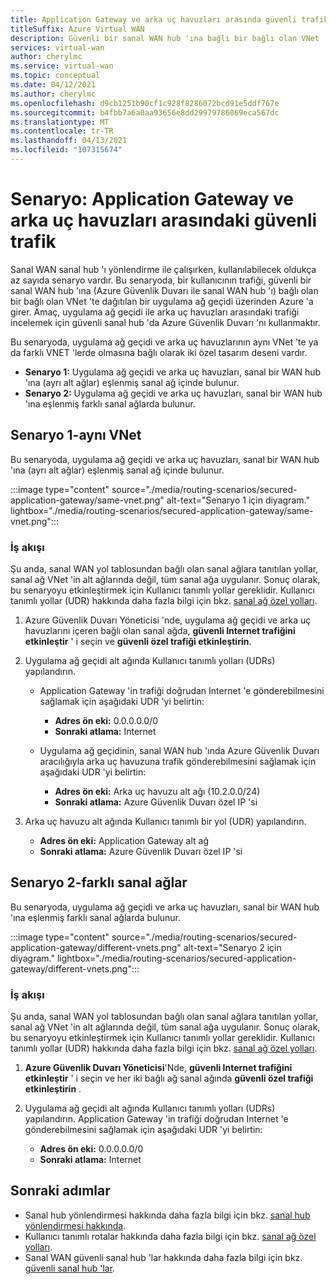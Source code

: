 ```yaml
---
title: Application Gateway ve arka uç havuzları arasında güvenli trafik
titleSuffix: Azure Virtual WAN
description: Güvenli bir sanal WAN hub 'ına bağlı bir bağlı olan VNet 'te dağıtılan bir uygulama ağ geçidi üzerinden dolaşan güvenli trafiğe yönlendirme için senaryolar.
services: virtual-wan
author: cherylmc
ms.service: virtual-wan
ms.topic: conceptual
ms.date: 04/12/2021
ms.author: cherylmc
ms.openlocfilehash: d9cb1251b90cf1c928f8286072bcd91e5ddf767e
ms.sourcegitcommit: b4fbb7a6a0aa93656e8dd29979786069eca567dc
ms.translationtype: MT
ms.contentlocale: tr-TR
ms.lasthandoff: 04/13/2021
ms.locfileid: "107315674"
---
```

# <a name="scenario-secure-traffic-between-application-gateway-and-backend-pools"></a>Senaryo: Application Gateway ve arka uç havuzları arasındaki güvenli trafik

Sanal WAN sanal hub 'ı yönlendirme ile çalışırken, kullanılabilecek oldukça az sayıda senaryo vardır. Bu senaryoda, bir kullanıcının trafiği, güvenli bir sanal WAN hub 'ına (Azure Güvenlik Duvarı ile sanal WAN hub 'ı) bağlı olan bir bağlı olan VNet 'te dağıtılan bir uygulama ağ geçidi üzerinden Azure 'a girer. Amaç, uygulama ağ geçidi ile arka uç havuzları arasındaki trafiği incelemek için güvenli sanal hub 'da Azure Güvenlik Duvarı 'nı kullanmaktır.

Bu senaryoda, uygulama ağ geçidi ve arka uç havuzlarının aynı VNet 'te ya da farklı VNET 'lerde olmasına bağlı olarak iki özel tasarım deseni vardır.

* **Senaryo 1:** Uygulama ağ geçidi ve arka uç havuzları, sanal bir WAN hub 'ına (ayrı alt ağlar) eşlenmiş sanal ağ içinde bulunur.
* **Senaryo 2:** Uygulama ağ geçidi ve arka uç havuzları, sanal bir WAN hub 'ına eşlenmiş farklı sanal ağlarda bulunur.

## <a name="scenario-1---same-vnet"></a><a name="scenario-1"></a>Senaryo 1-aynı VNet

Bu senaryoda, uygulama ağ geçidi ve arka uç havuzları, sanal bir WAN hub 'ına (ayrı alt ağlar) eşlenmiş sanal ağ içinde bulunur.

:::image type="content" source="./media/routing-scenarios/secured-application-gateway/same-vnet.png" alt-text="Senaryo 1 için diyagram." lightbox="./media/routing-scenarios/secured-application-gateway/same-vnet.png":::

### <a name="workflow"></a>İş akışı

Şu anda, sanal WAN yol tablosundan bağlı olan sanal ağlara tanıtılan yollar, sanal ağ VNet 'in alt ağlarında değil, tüm sanal ağa uygulanır. Sonuç olarak, bu senaryoyu etkinleştirmek için Kullanıcı tanımlı yollar gereklidir. Kullanıcı tanımlı yollar (UDR) hakkında daha fazla bilgi için bkz. [sanal ağ özel yolları](../virtual-network/virtual-networks-udr-overview.md#user-defined).


1. Azure Güvenlik Duvarı Yöneticisi 'nde, uygulama ağ geçidi ve arka uç havuzlarını içeren bağlı olan sanal ağda, **güvenli Internet trafiğini etkinleştir** ' i seçin ve **güvenli özel trafiği etkinleştirin**.
1. Uygulama ağ geçidi alt ağında Kullanıcı tanımlı yolları (UDRs) yapılandırın.

   * Application Gateway 'in trafiği doğrudan Internet 'e gönderebilmesini sağlamak için aşağıdaki UDR 'yi belirtin:

     * **Adres ön eki:** 0.0.0.0.0/0
     * **Sonraki atlama:** Internet

   * Uygulama ağ geçidinin, sanal WAN hub 'ında Azure Güvenlik Duvarı aracılığıyla arka uç havuzuna trafik gönderebilmesini sağlamak için aşağıdaki UDR 'yi belirtin:

      * **Adres ön eki:** Arka uç havuzu alt ağı (10.2.0.0/24)
      * **Sonraki atlama:** Azure Güvenlik Duvarı özel IP 'si

1. Arka uç havuzu alt ağında Kullanıcı tanımlı bir yol (UDR) yapılandırın.

   * **Adres ön eki:** Application Gateway alt ağ
   * **Sonraki atlama:** Azure Güvenlik Duvarı özel IP 'si

## <a name="scenario-2---different-vnets"></a><a name="scenario-2"></a>Senaryo 2-farklı sanal ağlar

Bu senaryoda, uygulama ağ geçidi ve arka uç havuzları, sanal bir WAN hub 'ına eşlenmiş farklı sanal ağlarda bulunur.

:::image type="content" source="./media/routing-scenarios/secured-application-gateway/different-vnets.png" alt-text="Senaryo 2 için diyagram." lightbox="./media/routing-scenarios/secured-application-gateway/different-vnets.png":::

### <a name="workflow"></a>İş akışı

Şu anda, sanal WAN yol tablosundan bağlı olan sanal ağlara tanıtılan yollar, sanal ağ VNet 'in alt ağlarında değil, tüm sanal ağa uygulanır. Sonuç olarak, bu senaryoyu etkinleştirmek için Kullanıcı tanımlı yollar gereklidir. Kullanıcı tanımlı yollar (UDR) hakkında daha fazla bilgi için bkz. [sanal ağ özel yolları](../virtual-network/virtual-networks-udr-overview.md#user-defined).

1. **Azure Güvenlik Duvarı Yöneticisi**'Nde, **güvenli Internet trafiğini etkinleştir** ' i seçin ve her iki bağlı ağ sanal ağında **güvenli özel trafiği etkinleştirin** .

1. Uygulama ağ geçidi alt ağında Kullanıcı tanımlı yolları (UDRs) yapılandırın. Application Gateway 'in trafiği doğrudan Internet 'e gönderebilmesini sağlamak için aşağıdaki UDR 'yi belirtin:

   * **Adres ön eki:** 0.0.0.0.0/0
   * **Sonraki atlama:** Internet

## <a name="next-steps"></a>Sonraki adımlar

* Sanal hub yönlendirmesi hakkında daha fazla bilgi için bkz. [sanal hub yönlendirmesi hakkında](about-virtual-hub-routing.md).
* Kullanıcı tanımlı rotalar hakkında daha fazla bilgi için bkz. [sanal ağ özel yolları](../virtual-network/virtual-networks-udr-overview.md#user-defined).
* Sanal WAN güvenli sanal hub 'lar hakkında daha fazla bilgi için bkz. [güvenli sanal hub 'lar](../firewall-manager/secured-virtual-hub.md).
